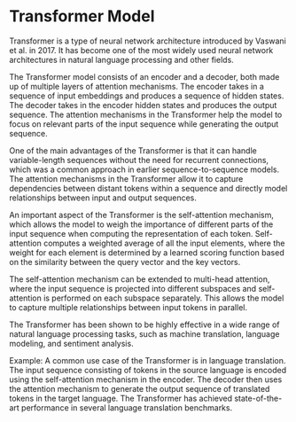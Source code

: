 # Transformer Model

Transformer is a type of neural network architecture introduced by Vaswani et al. in 2017. It has become one of the most widely used neural network architectures in natural language processing and other fields.

The Transformer model consists of an encoder and a decoder, both made up of multiple layers of attention mechanisms. The encoder takes in a sequence of input embeddings and produces a sequence of hidden states. The decoder takes in the encoder hidden states and produces the output sequence. The attention mechanisms in the Transformer help the model to focus on relevant parts of the input sequence while generating the output sequence.

One of the main advantages of the Transformer is that it can handle variable-length sequences without the need for recurrent connections, which was a common approach in earlier sequence-to-sequence models. The attention mechanisms in the Transformer allow it to capture dependencies between distant tokens within a sequence and directly model relationships between input and output sequences.

An important aspect of the Transformer is the self-attention mechanism, which allows the model to weigh the importance of different parts of the input sequence when computing the representation of each token. Self-attention computes a weighted average of all the input elements, where the weight for each element is determined by a learned scoring function based on the similarity between the query vector and the key vectors.

The self-attention mechanism can be extended to multi-head attention, where the input sequence is projected into different subspaces and self-attention is performed on each subspace separately. This allows the model to capture multiple relationships between input tokens in parallel.

The Transformer has been shown to be highly effective in a wide range of natural language processing tasks, such as machine translation, language modeling, and sentiment analysis.

Example: A common use case of the Transformer is in language translation. The input sequence consisting of tokens in the source language is encoded using the self-attention mechanism in the encoder. The decoder then uses the attention mechanism to generate the output sequence of translated tokens in the target language. The Transformer has achieved state-of-the-art performance in several language translation benchmarks.
